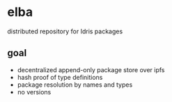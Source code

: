 # elba
distributed repository for Idris packages

## goal

- decentralized append-only package store over ipfs
- hash proof of type definitions
- package resolution by names and types
- no versions
